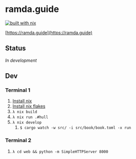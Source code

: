# ramda.guide

[![built with nix](https://builtwithnix.org/badge.svg)](https://builtwithnix.org)

[https://ramda.guide](https://ramda.guide)

## Status

_In development_

## Dev

### Terminal 1

1. [Install nix](https://nixos.org/download.html)
1. [Install nix flakes](https://nixos.wiki/wiki/Flakes)
1. `λ nix build`
1. `λ nix run .#hull`
1. `λ nix develop`
    1. `$ cargo watch -w src/ -i src/book/book.toml -x run`

### Terminal 2

1. `λ cd web && python -m SimpleHTTPServer 8000`
